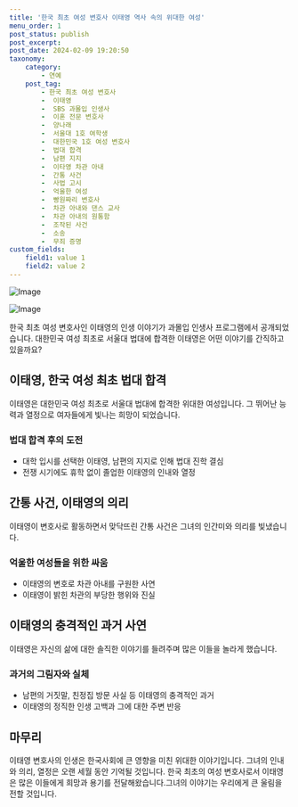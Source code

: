 ```yaml
---
title: '한국 최초 여성 변호사 이태영 역사 속의 위대한 여성'
menu_order: 1
post_status: publish
post_excerpt: 
post_date: 2024-02-09 19:20:50
taxonomy:
    category:
        - 연예
    post_tag:
        - 한국 최초 여성 변호사
        -  이태영
        -  SBS 과몰입 인생사
        -  이혼 전문 변호사
        -  양나래
        -  서울대 1호 여학생
        -  대한민국 1호 여성 변호사
        -  법대 합격
        -  남편 지지
        -  이타영 차관 아내
        -  간통 사건
        -  사법 고시
        -  억울한 여성
        -  빵원짜리 변호사
        -  차관 아내와 댄스 교사
        -  차관 아내의 원통함
        -  조작된 사건
        -  소송
        -  무죄 증명
custom_fields:
    field1: value 1
    field2: value 2
---
```


![Image](https://mimgnews.pstatic.net/image/311/2024/02/09/0001690159_001_20240209074101294.jpg?type=w540)

![Image](https://ssl.pstatic.net/mimgnews/image/311/2024/02/09/0001690159_002_20240209074101331.jpg?type=w540)

한국 최초 여성 변호사인 이태영의 인생 이야기가 과몰입 인생사 프로그램에서 공개되었습니다. 대한민국 여성 최초로 서울대 법대에 합격한 이태영은 어떤 이야기를 간직하고 있을까요?
## 이태영, 한국 여성 최초 법대 합격
이태영은 대한민국 여성 최초로 서울대 법대에 합격한 위대한 여성입니다. 그 뛰어난 능력과 열정으로 여자들에게 빛나는 희망이 되었습니다. 
### 법대 합격 후의 도전
- 대학 입시를 선택한 이태영, 남편의 지지로 인해 법대 진학 결심
- 전쟁 시기에도 휴학 없이 졸업한 이태영의 인내와 열정
## 간통 사건, 이태영의 의리
이태영이 변호사로 활동하면서 맞닥뜨린 간통 사건은 그녀의 인간미와 의리를 빛냈습니다.
### 억울한 여성들을 위한 싸움
- 이태영의 변호로 차관 아내를 구원한 사연
- 이태영이 밝힌 차관의 부당한 행위와 진실
## 이태영의 충격적인 과거 사연
이태영은 자신의 삶에 대한 솔직한 이야기를 들려주며 많은 이들을 놀라게 했습니다.
### 과거의 그림자와 실체
- 남편의 거짓말, 친정집 방문 사실 등 이태영의 충격적인 과거
- 이태영의 정직한 인생 고백과 그에 대한 주변 반응
## 마무리
이태영 변호사의 인생은 한국사회에 큰 영향을 미친 위대한 이야기입니다. 그녀의 인내와 의리, 열정은 오랜 세월 동안 기억될 것입니다. 한국 최초의 여성 변호사로서 이태영은 많은 이들에게 희망과 용기를 전달해왔습니다.그녀의 이야기는 우리에게 큰 울림을 전할 것입니다.
